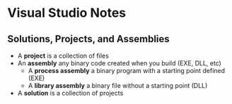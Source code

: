 # Visual Studio Notes

## Solutions, Projects, and Assemblies
* A **project** is a collection of files
* An **assembly** any binary code created when you build (EXE, DLL, etc)
  * A **process assembly** a binary program with a starting point defined (EXE)
  * A **library assembly** a binary file without a starting point (DLL)
* A **solution** is a collection of projects
